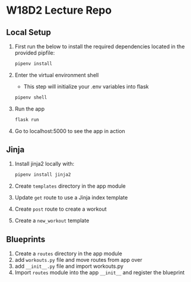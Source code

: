 # W18D2 Lecture Repo

## Local Setup

1. First run the below to install the required dependencies located in the provided pipfile:

   ```bash
   pipenv install
   ```

2. Enter the virtual environment shell

   - This step will initialize your .env variables into flask

   ```bash
   pipenv shell
   ```

3. Run the app

   ```bash
   flask run
   ```

4. Go to localhost:5000 to see the app in action

## Jinja

1. Install jinja2 locally with:

   ```bash
   pipenv install jinja2
   ```

2. Create `templates` directory in the app module
3. Update `get` route to use a Jinja index template
4. Create `post` route to create a workout
5. Create a `new_workout` template

## Blueprints

1. Create a `routes` directory in the app module
2. add `workouts.py` file and move routes from app over
3. add `__init__.py` file and import workouts.py
4. Import `routes` module into the app `__init__` and register the blueprint

